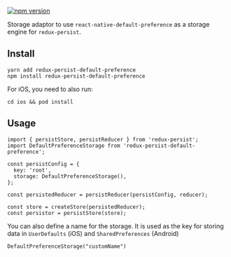 [![npm version](https://badge.fury.io/js/redux-persist-default-preference.png)](https://badge.fury.io/js/redux-persist-default-preference)

Storage adaptor to use `react-native-default-preference` as a storage engine for `redux-persist`.

## Install

```
yarn add redux-persist-default-preference
npm install redux-persist-default-preference
```

For iOS, you need to also run:

```
cd ios && pod install
```

## Usage

```
import { persistStore, persistReducer } from 'redux-persist';
import DefaultPreferenceStorage from 'redux-persist-default-preference';

const persistConfig = {
  key: 'root',
  storage: DefaultPreferenceStorage(),
};

const persistedReducer = persistReducer(persistConfig, reducer);

const store = createStore(persistedReducer);
const persistor = persistStore(store);
```

You can also define a name for the storage. It is used as the key for storing data in `UserDefaults` (iOS) and `SharedPreferences` (Android)

```
DefaultPreferenceStorage("customName")
```
